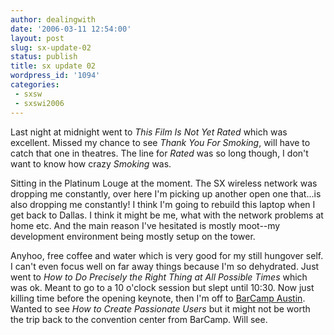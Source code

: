 ```yaml
---
author: dealingwith
date: '2006-03-11 12:54:00'
layout: post
slug: sx-update-02
status: publish
title: sx update 02
wordpress_id: '1094'
categories:
 - sxsw
 - sxswi2006
---
```


Last night at midnight went to _This Film Is Not Yet Rated_ which was
excellent. Missed my chance to see _Thank You For Smoking_, will have to
catch that one in theatres. The line for _Rated_ was so long though, I don't
want to know how crazy _Smoking_ was.

Sitting in the Platinum Louge at the moment. The SX wireless network was
dropping me constantly, over here I'm picking up another open one that...is
also dropping me constantly! I think I'm going to rebuild this laptop when I
get back to Dallas. I think it might be me, what with the network problems at
home etc. And the main reason I've hesitated is mostly moot--my development
environment being mostly setup on the tower.

Anyhoo, free coffee and water which is very good for my still hungover self. I
can't even focus well on far away things because I'm so dehydrated. Just went
to _How to Do Precisely the Right Thing at All Possible Times_ which was
ok. Meant to go to a 10 o'clock session but slept until 10:30. Now just
killing time before the opening keynote, then I'm off to [BarCamp
Austin][7]. Wanted to see _How to Create Passionate Users_ but it might not
be worth the trip back to the convention center from BarCamp. Will see.

   [7]: http://barcamp.org/BarCampAustin
